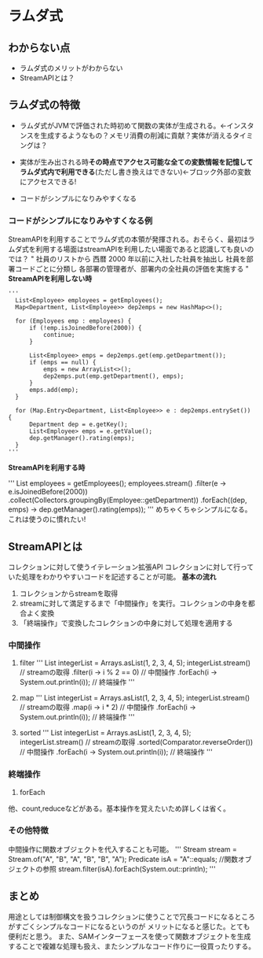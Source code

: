 # ラムダ式
## わからない点
+ ラムダ式のメリットがわからない
+ StreamAPIとは？


## ラムダ式の特徴
 + ラムダ式がJVMで評価された時初めて関数の実体が生成される。←インスタンスを生成するようなもの？メモリ消費の削減に貢献？実体が消えるタイミングは？

 + 実体が生み出される時**その時点でアクセス可能な全ての変数情報を記憶してラムダ式内で利用できる**(ただし書き換えはできない)←ブロック外部の変数にアクセスできる!

 + コードがシンプルになりみやすくなる
 ### コードがシンプルになりみやすくなる例
  StreamAPIを利用することでラムダ式の本領が発揮される。おそらく、最初はラムダ式を利用する場面はstreamAPIを利用したい場面であると認識しても良いのでは？
  "
  社員のリストから
  西暦 2000 年以前に入社した社員を抽出し
  社員を部署コードごとに分類し
  各部署の管理者が、部署内の全社員の評価を実施する
  "
  **StreamAPIを利用しない時**

    '''
      List<Employee> employees = getEmployees();
      Map<Department, List<Employee>> dep2emps = new HashMap<>();

      for (Employees emp : employees) {
          if (!emp.isJoinedBefore(2000)) {
              continue;
          }

          List<Employee> emps = dep2emps.get(emp.getDepartment());
          if (emps == null) {
              emps = new ArrayList<>();
              dep2emps.put(emp.getDepartment(), emps);
          }
          emps.add(emp);
      }

      for (Map.Entry<Department, List<Employee>> e : dep2emps.entrySet()) {
          Department dep = e.getKey();
          List<Employee> emps = e.getValue();
          dep.getManager().rating(emps);
      }
    '''
  **StreamAPIを利用する時**

  '''
    List<Employee> employees = getEmployees();
    employees.stream()
            .filter(e -> e.isJoinedBefore(2000))
            .collect(Collectors.groupingBy(Employee::getDepartment))
            .forEach((dep, emps) -> dep.getManager().rating(emps));
  '''
  めちゃくちゃシンプルになる。これは使うのに慣れたい!
  

## StreamAPIとは
コレクションに対して使うイテレーション拡張API
コレクションに対して行っていた処理をわかりやすいコードを記述することが可能。
**基本の流れ**
1. コレクションからstreamを取得
2. streamに対して満足するまで「中間操作」を実行。コレクションの中身を都合よく変換
3. 「終端操作」で変換したコレクションの中身に対して処理を適用する

### 中間操作
  1. filter
  '''
    List<Integer> integerList = Arrays.asList(1, 2, 3, 4, 5);
      integerList.stream() // streamの取得
        .filter(i -> i % 2 == 0) // 中間操作
        .forEach(i -> System.out.println(i)); // 終端操作
  '''

  2. map
  '''
    List<Integer> integerList = Arrays.asList(1, 2, 3, 4, 5);
      integerList.stream() // streamの取得
        .map(i -> i * 2) // 中間操作
        .forEach(i -> System.out.println(i)); // 終端操作
  '''

  3. sorted
  '''
    List<Integer> integerList = Arrays.asList(1, 2, 3, 4, 5);
    integerList.stream() // streamの取得
      .sorted(Comparator.reverseOrder()) // 中間操作
      .forEach(i -> System.out.println(i)); // 終端操作
  '''

### 終端操作
  1. forEach

  他、count,reduceなどがある。基本操作を覚えたいため詳しくは省く。

### その他特徴
  中間操作に関数オブジェクトを代入することも可能。
  '''
  Stream<String> stream = Stream.of("A", "B", "A", "B", "B", "A");
  Predicate<String> isA = "A"::equals; //関数オブジェクトの参照
  stream.filter(isA).forEach(System.out::println);
  '''

## まとめ
  用途としては制御構文を扱うコレクションに使うことで冗長コードになるところがすごくシンプルなコードになるというのが
  メリットになると感じた。とても便利だと思う。
  また、SAMインターフェースを使って関数オブジェクトを生成することで複雑な処理も扱え、またシンプルなコード作りに一役買ったりする。